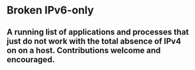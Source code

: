 # Broken IPv6-only
## A running list of applications and processes that just do not work with the total absence of IPv4 on on a host. Contributions welcome and encouraged. 

